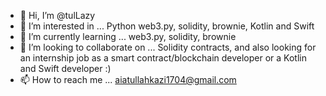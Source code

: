 - 👋 Hi, I’m @tulLazy 
- 👀 I’m interested in ... Python web3.py, solidity, brownie, Kotlin and Swift
- 🌱 I’m currently learning ... web3.py, solidity, brownie
- 💞️ I’m looking to collaborate on ... Solidity contracts, and also looking for an internship job as a smart contract/blockchain developer or a Kotlin and Swift developer :) 
- 📫 How to reach me ... aiatullahkazi1704@gmail.com

<!---
tulLazy/tulLazy is a ✨ special ✨ repository because its `README.md` (this file) appears on your GitHub profile.
You can click the Preview link to take a look at your changes.
--->
